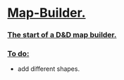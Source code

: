 <h1> <ins> Map-Builder. </ins> </h1> 
<h3> <ins>  The start of a D&amp;D map builder.  </ins></h3>
<h3> <ins> To do:</ins></h3>
<ul> 
  <li> add different shapes.</li>
</ul>
